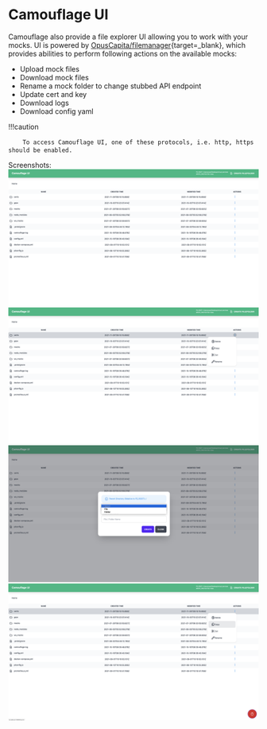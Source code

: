 # Camouflage UI

Camouflage also provide a file explorer UI allowing you to work with your mocks. UI is powered by [OpusCapita/filemanager](https://github.com/OpusCapita/filemanager){target=\_blank}, which provides abilities to perform following actions on the available mocks:

- Upload mock files
- Download mock files
- Rename a mock folder to change stubbed API endpoint
- Update cert and key
- Download logs
- Download config yaml

!!!caution

        To access Camouflage UI, one of these protocols, i.e. http, https should be enabled.

Screenshots:
![CamouflageUI-1](CamouflageUI-1.png)
![CamouflageUI-2](CamouflageUI-2.png)
![CamouflageUI-3](CamouflageUI-3.png)
![CamouflageUI-4](CamouflageUI-4.png)
